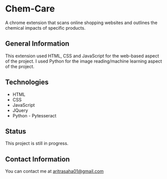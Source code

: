 # Chem-Care
A chrome extension that scans online shopping websites and outlines the chemical impacts of specific products.
## General Information
This extension used HTML, CSS and JavaScript for the web-based aspect of the project. I used Python for the image reading/machine learning aspect of the project.
## Technologies
* HTML
* CSS
* JavaScript
* JQuery
* Python - Pytesseract
## Status
This project is still in progress.
## Contact Information
You can contact me at aritrasaha01@gmail.com
